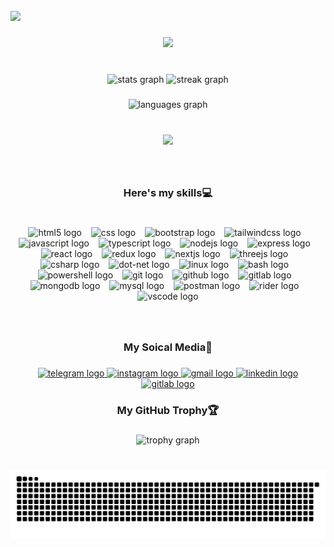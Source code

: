 <br clear="both">

<div>
  <img style="100%" src="https://capsule-render.vercel.app/api?type=waving&height=100&section=header&reversal=false&text=Hi%20there,%20I'm%20Meraj%20Razazan!%20%F0%9F%91%8B&fontSize=30&fontColor=FFFFFF&fontAlign=50&fontAlignY=50&stroke=000&strokeWidth=1&descSize=20&descAlign=50&descAlignY=50&textBg=false&color=random"  />
</div>

###

<div align="center">
  <img height="120" src="https://avatars.githubusercontent.com/u/171061193?v=4"  />
</div>

###

<br clear="both">

<div align="center">
  <img src="https://github-readme-stats.vercel.app/api?username=RazazanOfficial&hide_title=false&hide_rank=false&show_icons=true&include_all_commits=true&count_private=true&disable_animations=false&theme=react&locale=en&hide_border=true&order=1" height="150" alt="stats graph"  />
  <img src="https://streak-stats.demolab.com?user=RazazanOfficial&locale=en&mode=weekly&theme=react&hide_border=true&border_radius=5&order=3" height="150" alt="streak graph"  />
</div>

###

<div align="center">
  <img src="https://github-readme-stats.vercel.app/api/top-langs?username=RazazanOfficial&locale=en&hide_title=false&layout=compact&card_width=320&langs_count=5&theme=react&hide_border=true&order=2" height="150" alt="languages graph"  />
</div>

###

<br clear="both">

<div align="center">
  <img src="https://visitor-badge.laobi.icu/badge?page_id=RazazanOfficial.RazazanOfficial&"  />
</div>

###

<br clear="both">

<h3 align="center">Here's my skills💻</h3>

###

<br clear="both">

<div align="center">
  <img src="https://cdn.jsdelivr.net/gh/devicons/devicon/icons/html5/html5-original.svg" height="30" alt="html5 logo"  />
  <img width="7" />
  <img src="https://cdn.jsdelivr.net/gh/devicons/devicon/icons/css3/css3-original.svg" height="30" alt="css logo"  />
  <img width="7" />
  <img src="https://cdn.jsdelivr.net/gh/devicons/devicon/icons/bootstrap/bootstrap-original.svg" height="30" alt="bootstrap logo"  />
  <img width="7" />
  <img src="https://skillicons.dev/icons?i=tailwind" height="30" alt="tailwindcss logo"  />
  <img width="7" />
  <img src="https://cdn.simpleicons.org/javascript/F7DF1E" height="30" alt="javascript logo"  />
  <img width="7" />
  <img src="https://cdn.simpleicons.org/typescript/3178C6" height="30" alt="typescript logo"  />
  <img width="7" />
  <img src="https://skillicons.dev/icons?i=nodejs" height="30" alt="nodejs logo"  />
  <img width="7" />
  <img src="https://skillicons.dev/icons?i=express" height="30" alt="express logo"  />
  <img width="7" />
  <img src="https://skillicons.dev/icons?i=react" height="30" alt="react logo"  />
  <img width="7" />
  <img src="https://skillicons.dev/icons?i=redux" height="30" alt="redux logo"  />
  <img width="7" />
  <img src="https://skillicons.dev/icons?i=nextjs" height="30" alt="nextjs logo"  />
  <img width="7" />
  <img src="https://skillicons.dev/icons?i=threejs" height="30" alt="threejs logo"  />
  <img width="7" />
  <img src="https://cdn.jsdelivr.net/gh/devicons/devicon/icons/csharp/csharp-original.svg" height="30" alt="csharp logo"  />
  <img width="7" />
  <img src="https://skillicons.dev/icons?i=dotnet" height="30" alt="dot-net logo"  />
  <img width="7" />
  <img src="https://cdn.jsdelivr.net/gh/devicons/devicon/icons/linux/linux-original.svg" height="30" alt="linux logo"  />
  <img width="7" />
  <img src="https://skillicons.dev/icons?i=bash" height="30" alt="bash logo"  />
  <img width="7" />
  <img src="https://skillicons.dev/icons?i=powershell" height="30" alt="powershell logo"  />
  <img width="7" />
  <img src="https://skillicons.dev/icons?i=git" height="30" alt="git logo"  />
  <img width="7" />
  <img src="https://skillicons.dev/icons?i=github" height="30" alt="github logo"  />
  <img width="7" />
  <img src="https://skillicons.dev/icons?i=gitlab" height="30" alt="gitlab logo"  />
  <img width="7" />
  <img src="https://skillicons.dev/icons?i=mongodb" height="30" alt="mongodb logo"  />
  <img width="7" />
  <img src="https://skillicons.dev/icons?i=mysql" height="30" alt="mysql logo"  />
  <img width="7" />
  <img src="https://skillicons.dev/icons?i=postman" height="30" alt="postman logo"  />
  <img width="7" />
  <img src="https://cdn.jsdelivr.net/gh/devicons/devicon/icons/rider/rider-original.svg" height="30" alt="rider logo"  />
  <img width="7" />
  <img src="https://cdn.jsdelivr.net/gh/devicons/devicon/icons/vscode/vscode-original.svg" height="30" alt="vscode logo"  />
</div>

###

<br clear="both">

<h3 align="center">My Soical Media📸</h3>

###

<div align="center">
  <a href="https://t.me/RazazanOfficial" target="_blank">
    <img src="https://img.shields.io/static/v1?message=Telegram&logo=telegram&label=&color=2CA5E0&logoColor=white&labelColor=&style=for-the-badge" height="30" alt="telegram logo"  />
  </a>
  <a href="https://www.instagram.com/meraj_razazan?igsh=aWtxYjZkYmVzN2Rq" target="_blank">
    <img src="https://img.shields.io/static/v1?message=Instagram&logo=instagram&label=&color=E4405F&logoColor=white&labelColor=&style=for-the-badge" height="30" alt="instagram logo"  />
  </a>
  <a href="mailto:razazanofficial@gmail.com" target="_blank">
    <img src="https://img.shields.io/static/v1?message=Gmail&logo=gmail&label=&color=D14836&logoColor=white&labelColor=&style=for-the-badge" height="30" alt="gmail logo"  />
  </a>
  <a href="https://www.linkedin.com/in/meraj-razazan/" target="_blank">
    <img src="https://img.shields.io/static/v1?message=LinkedIn&logo=linkedin&label=&color=0077B5&logoColor=white&labelColor=&style=for-the-badge" height="30" alt="linkedin logo"  />
  </a>
  <a href="https://gitlab.com/RazazanOfficial" target="_blank">
    <img src="https://img.shields.io/static/v1?message=GitLab&logo=gitlab&label=&color=FC6D26&logoColor=white&labelColor=&style=for-the-badge" height="30" alt="gitlab logo"  />
  </a>
</div>

###

<h3 align="center">My GitHub Trophy🏆</h3>

###

<div align="center">
  <img src="https://github-profile-trophy.vercel.app?username=RazazanOfficial&theme=matrix&column=4&row=2&margin-w=20&margin-h=20&no-bg=true&no-frame=true&order=4" height="150" alt="trophy graph"  />
</div>

###

<br clear="both">

<img src="https://raw.githubusercontent.com/RazazanOfficial/RazazanOfficial/output/snake.svg" alt="Snake animation" />

###
